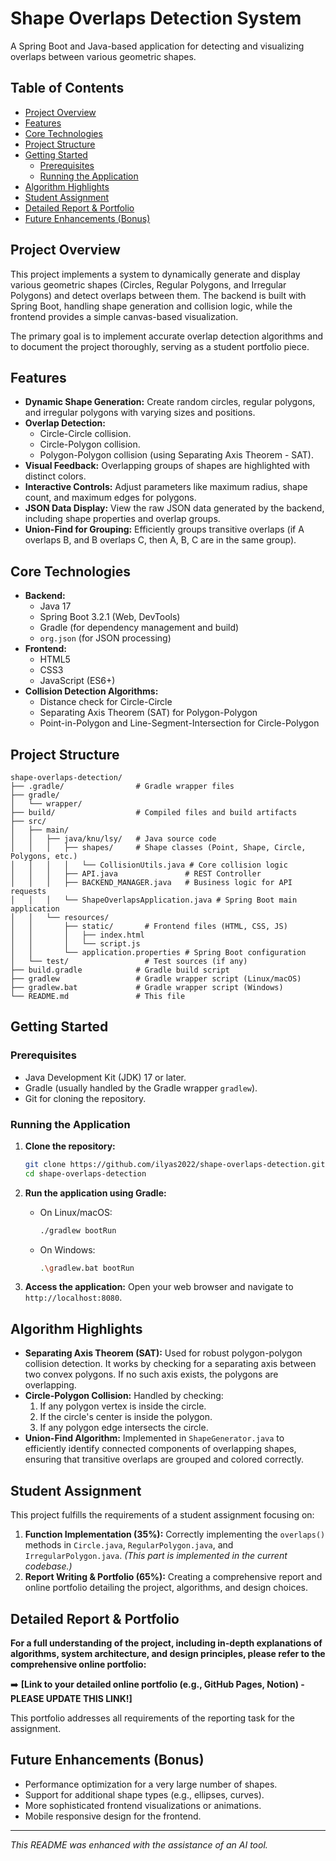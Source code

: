 # Shape Overlaps Detection System

A Spring Boot and Java-based application for detecting and visualizing overlaps between various geometric shapes.

<!-- Optional: Add a GIF or screenshot of the application in action -->
<!-- ![Application Demo](./docs/images/demo.gif) -->

## Table of Contents

- [Project Overview](#project-overview)
- [Features](#features)
- [Core Technologies](#core-technologies)
- [Project Structure](#project-structure)
- [Getting Started](#getting-started)
  - [Prerequisites](#prerequisites)
  - [Running the Application](#running-the-application)
- [Algorithm Highlights](#algorithm-highlights)
- [Student Assignment](#student-assignment)
- [Detailed Report & Portfolio](#detailed-report--portfolio)
- [Future Enhancements (Bonus)](#future-enhancements-bonus)

## Project Overview

This project implements a system to dynamically generate and display various geometric shapes (Circles, Regular Polygons, and Irregular Polygons) and detect overlaps between them. The backend is built with Spring Boot, handling shape generation and collision logic, while the frontend provides a simple canvas-based visualization.

The primary goal is to implement accurate overlap detection algorithms and to document the project thoroughly, serving as a student portfolio piece.

## Features

- **Dynamic Shape Generation:** Create random circles, regular polygons, and irregular polygons with varying sizes and positions.
- **Overlap Detection:**
    - Circle-Circle collision.
    - Circle-Polygon collision.
    - Polygon-Polygon collision (using Separating Axis Theorem - SAT).
- **Visual Feedback:** Overlapping groups of shapes are highlighted with distinct colors.
- **Interactive Controls:** Adjust parameters like maximum radius, shape count, and maximum edges for polygons.
- **JSON Data Display:** View the raw JSON data generated by the backend, including shape properties and overlap groups.
- **Union-Find for Grouping:** Efficiently groups transitive overlaps (if A overlaps B, and B overlaps C, then A, B, C are in the same group).

## Core Technologies

- **Backend:**
    - Java 17
    - Spring Boot 3.2.1 (Web, DevTools)
    - Gradle (for dependency management and build)
    - `org.json` (for JSON processing)
- **Frontend:**
    - HTML5
    - CSS3
    - JavaScript (ES6+)
- **Collision Detection Algorithms:**
    - Distance check for Circle-Circle
    - Separating Axis Theorem (SAT) for Polygon-Polygon
    - Point-in-Polygon and Line-Segment-Intersection for Circle-Polygon

## Project Structure

```
shape-overlaps-detection/
├── .gradle/                # Gradle wrapper files
├── gradle/
│   └── wrapper/
├── build/                  # Compiled files and build artifacts
├── src/
│   ├── main/
│   │   ├── java/knu/lsy/   # Java source code
│   │   │   ├── shapes/     # Shape classes (Point, Shape, Circle, Polygons, etc.)
│   │   │   │   └── CollisionUtils.java # Core collision logic
│   │   │   ├── API.java               # REST Controller
│   │   │   ├── BACKEND_MANAGER.java   # Business logic for API requests
│   │   │   └── ShapeOverlapsApplication.java # Spring Boot main application
│   │   └── resources/
│   │       ├── static/       # Frontend files (HTML, CSS, JS)
│   │       │   ├── index.html
│   │       │   └── script.js
│   │       └── application.properties # Spring Boot configuration
│   └── test/                 # Test sources (if any)
├── build.gradle            # Gradle build script
├── gradlew                 # Gradle wrapper script (Linux/macOS)
├── gradlew.bat             # Gradle wrapper script (Windows)
└── README.md               # This file
```

## Getting Started

### Prerequisites

- Java Development Kit (JDK) 17 or later.
- Gradle (usually handled by the Gradle wrapper `gradlew`).
- Git for cloning the repository.

### Running the Application

1.  **Clone the repository:**
    ```bash
    git clone https://github.com/ilyas2022/shape-overlaps-detection.git
    cd shape-overlaps-detection
    ```

2.  **Run the application using Gradle:**
    - On Linux/macOS:
      ```bash
      ./gradlew bootRun
      ```
    - On Windows:
      ```bash
      .\gradlew.bat bootRun
      ```

3.  **Access the application:**
    Open your web browser and navigate to `http://localhost:8080`.

## Algorithm Highlights

- **Separating Axis Theorem (SAT):** Used for robust polygon-polygon collision detection. It works by checking for a separating axis between two convex polygons. If no such axis exists, the polygons are overlapping.
- **Circle-Polygon Collision:** Handled by checking:
    1. If any polygon vertex is inside the circle.
    2. If the circle's center is inside the polygon.
    3. If any polygon edge intersects the circle.
- **Union-Find Algorithm:** Implemented in `ShapeGenerator.java` to efficiently identify connected components of overlapping shapes, ensuring that transitive overlaps are grouped and colored correctly.

## Student Assignment

This project fulfills the requirements of a student assignment focusing on:

1.  **Function Implementation (35%):** Correctly implementing the `overlaps()` methods in `Circle.java`, `RegularPolygon.java`, and `IrregularPolygon.java`. *(This part is implemented in the current codebase.)*
2.  **Report Writing & Portfolio (65%):** Creating a comprehensive report and online portfolio detailing the project, algorithms, and design choices.

## Detailed Report & Portfolio

**For a full understanding of the project, including in-depth explanations of algorithms, system architecture, and design principles, please refer to the comprehensive online portfolio:**

➡️ **[Link to your detailed online portfolio (e.g., GitHub Pages, Notion) - PLEASE UPDATE THIS LINK!]**

This portfolio addresses all requirements of the reporting task for the assignment.

## Future Enhancements (Bonus)

- Performance optimization for a very large number of shapes.
- Support for additional shape types (e.g., ellipses, curves).
- More sophisticated frontend visualizations or animations.
- Mobile responsive design for the frontend.

---
*This README was enhanced with the assistance of an AI tool.* 
